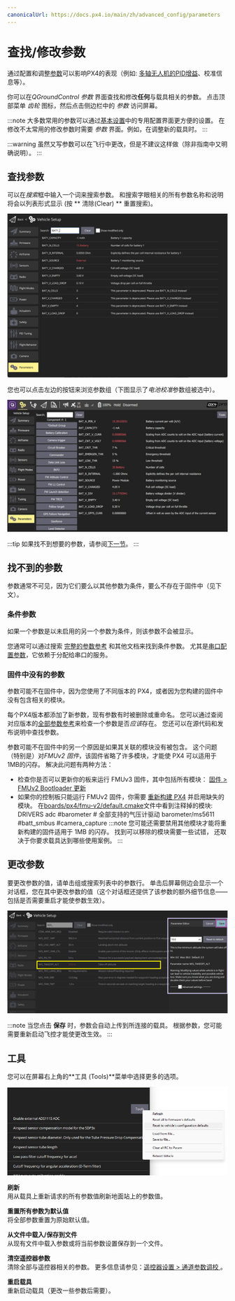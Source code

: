 ```yaml
---
canonicalUrl: https://docs.px4.io/main/zh/advanced_config/parameters
---
```


# 查找/修改参数

通过配置和调整[参数](../advanced_config/parameter_reference.md)可以影响PX4的表现（例如: [多轴无人机的PID增益](../config_mc/pid_tuning_guide_multicopter.md)、校准信息等）。

你可以在*QGroundControl 参数* 界面查找和修改**任何**与载具相关的参数。 点击顶部菜单 *齿轮* 图标，然后点击侧边栏中的 *参数* 访问屏幕。

:::note
大多数常用的参数可以通过[基本设置](../config/README.md)中的专用配置界面更方便的设置。 在修改不太常用的修改参数时需要 *参数* 界面。例如，在调整新的载具时。
:::

:::warning
虽然又写参数可以在飞行中更改，但是不建议这样做（除非指南中又明确说明）。
:::

<span id="finding"></span>

## 查找参数

可以在*搜索*框中输入一个词来搜索参数。 和搜索字眼相关的所有参数名称和说明将会以列表形式显示 (按 ** 清除(Clear) ** 重置搜索)。

![参数搜索](../../assets/qgc/setup/parameters/parameters_search.jpg)

您也可以点击左边的按钮来浏览参数组（下图显示了*电池校准*参数组被选中）。

![参数界面](../../assets/qgc/setup/parameters/parameters_px4.jpg)

:::tip
如果找不到想要的参数，请参阅[下一节](#missing)。
:::

<span id="missing"></span>

## 找不到的参数

参数通常不可见，因为它们要么以其他参数为条件，要么不存在于固件中（见下文）。

### 条件参数

如果一个参数是以未启用的另一个参数为条件，则该参数不会被显示。

您通常可以通过搜索 [完整的参数参考](../advanced_config/parameter_reference.md) 和其他文档来找到条件参数。 尤其是[串口配置参数](../peripherals/serial_configuration.md)，它依赖于分配给串口的服务。

### 固件中没有的参数

参数可能不在固件中，因为您使用了不同版本的 PX4，或者因为您构建的固件中没有包含相关的模块。

每个PX4版本都添加了新参数，现有参数有时被删除或重命名。 您可以通过查阅对应版本的[全部参数参考](../advanced_config/parameter_reference.md)来检查一个参数是否*应该*存在。 您还可以在源代码和发布说明中查找参数。

参数可能不在固件中的另一个原因是如果其关联的模块没有被包含。 这个问题（特别是）对*FMUv2 固件*，该固件省略了许多模块，才能使 PX4 可以适用于 1MB的闪存。 解决此问题有两种方法：

- 检查你是否可以更新你的板来运行 FMUv3 固件，其中包括所有模块： [固件 > FMUv2 Bootloader 更新](../config/firmware.md#bootloader)
- 如果你的控制板只能运行 FMUv2 固件，你需要 [重新构建 PX4](../dev_setup/building_px4.md) 并启用缺失的模块。 在[boards/px4/fmu-v2/default.cmake](https://github.com/PX4/PX4-Autopilot/blob/master/boards/px4/fmu-v2/default.cmake)文件中看到注释掉的模块: 
        DRIVERS
            adc
            #barometer # 全部支持的气压计驱动
            barometer/ms5611
            #batt_smbus
            #camera_capture :::note 您可能还需要禁用其他模块才能将重新构建的固件适用于 1MB 的闪存。 找到可以移除的模块需要一些试错， 还取决于你要求载具达到哪些使用案例。
:::

<span id="changing"></span>

## 更改参数

要更改参数的值，请单击组或搜索列表中的参数行。 单击后屏幕侧边会显示一个对话框，您在其中更改参数的值（这个对话框还提供了该参数的额外细节信息——包括是否需要重启才能使参数生效）。

![更改参数值](../../assets/qgc/setup/parameters/parameters_changing.png)

:::note
当您点击 **保存** 时，参数会自动上传到所连接的载具。 根据参数，您可能需要重新启动飞控才能使更改生效。
:::

## 工具

您可以在屏幕右上角的**工具 (Tools)**菜单中选择更多的选项。

![工具菜单](../../assets/qgc/setup/parameters/parameters_tools_menu.png)

**刷新** <br />用从载具上重新请求的所有参数值刷新地面站上的参数值。

**重置所有参数为默认值** <br />将全部参数重置为原始默认值。

**从文件中载入/保存到文件** <br />从现有文件中载入参数或将当前参数设置保存到一个文件。

**清空遥控器参数** <br />清除全部与遥控器相关的参数。 更多信息请参见：[遥控器设置 > 通道参数调校 ](../config/radio.md#param-tuning-channels)。

**重启载具** <br />重新启动载具（更改一些参数后需要）。